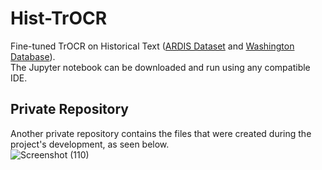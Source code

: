 # Hist-TrOCR  
Fine-tuned TrOCR on Historical Text ([ARDIS Dataset](https://ardisdataset.github.io/ARDIS/) and [Washington Database](https://fki.tic.heia-fr.ch/databases/washington-database)).  
The Jupyter notebook can be downloaded and run using any compatible IDE.  

## Private Repository  
Another private repository contains the files that were created during the project's development, as seen below.  
![Screenshot (110)](https://user-images.githubusercontent.com/71402153/233216662-246c7b30-675f-4481-a0e2-938e7ea536b8.png)

